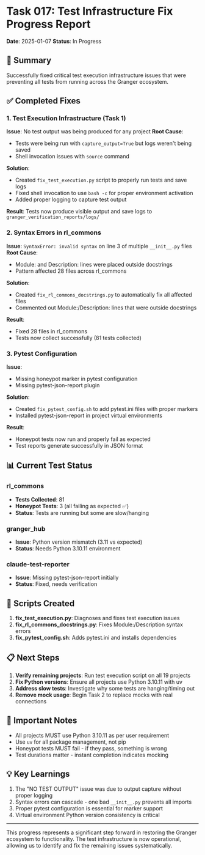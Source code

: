# Task 017: Test Infrastructure Fix Progress Report

**Date**: 2025-01-07
**Status**: In Progress

## 🎯 Summary

Successfully fixed critical test execution infrastructure issues that were preventing all tests from running across the Granger ecosystem.

## ✅ Completed Fixes

### 1. Test Execution Infrastructure (Task 1)
**Issue**: No test output was being produced for any project
**Root Cause**: 
- Tests were being run with `capture_output=True` but logs weren't being saved
- Shell invocation issues with `source` command

**Solution**:
- Created `fix_test_execution.py` script to properly run tests and save logs
- Fixed shell invocation to use `bash -c` for proper environment activation
- Added proper logging to capture test output

**Result**: Tests now produce visible output and save logs to `granger_verification_reports/logs/`

### 2. Syntax Errors in rl_commons
**Issue**: `SyntaxError: invalid syntax` on line 3 of multiple `__init__.py` files
**Root Cause**: 
- Module: and Description: lines were placed outside docstrings
- Pattern affected 28 files across rl_commons

**Solution**:
- Created `fix_rl_commons_docstrings.py` to automatically fix all affected files
- Commented out Module:/Description: lines that were outside docstrings

**Result**: 
- Fixed 28 files in rl_commons
- Tests now collect successfully (81 tests collected)

### 3. Pytest Configuration
**Issue**: 
- Missing honeypot marker in pytest configuration
- Missing pytest-json-report plugin

**Solution**:
- Created `fix_pytest_config.sh` to add pytest.ini files with proper markers
- Installed pytest-json-report in project virtual environments

**Result**:
- Honeypot tests now run and properly fail as expected
- Test reports generate successfully in JSON format

## 📊 Current Test Status

### rl_commons
- **Tests Collected**: 81
- **Honeypot Tests**: 3 (all failing as expected ✅)
- **Status**: Tests are running but some are slow/hanging

### granger_hub
- **Issue**: Python version mismatch (3.11 vs expected)
- **Status**: Needs Python 3.10.11 environment

### claude-test-reporter
- **Issue**: Missing pytest-json-report initially
- **Status**: Fixed, needs verification

## 🔧 Scripts Created

1. **fix_test_execution.py**: Diagnoses and fixes test execution issues
2. **fix_rl_commons_docstrings.py**: Fixes Module:/Description syntax errors
3. **fix_pytest_config.sh**: Adds pytest.ini and installs dependencies

## 📋 Next Steps

1. **Verify remaining projects**: Run test execution script on all 19 projects
2. **Fix Python versions**: Ensure all projects use Python 3.10.11 with uv
3. **Address slow tests**: Investigate why some tests are hanging/timing out
4. **Remove mock usage**: Begin Task 2 to replace mocks with real connections

## 🚨 Important Notes

- All projects MUST use Python 3.10.11 as per user requirement
- Use `uv` for all package management, not pip
- Honeypot tests MUST fail - if they pass, something is wrong
- Test durations matter - instant completion indicates mocking

## 💡 Key Learnings

1. The "NO TEST OUTPUT" issue was due to output capture without proper logging
2. Syntax errors can cascade - one bad `__init__.py` prevents all imports
3. Proper pytest configuration is essential for marker support
4. Virtual environment Python version consistency is critical

---

This progress represents a significant step forward in restoring the Granger ecosystem to functionality. The test infrastructure is now operational, allowing us to identify and fix the remaining issues systematically.